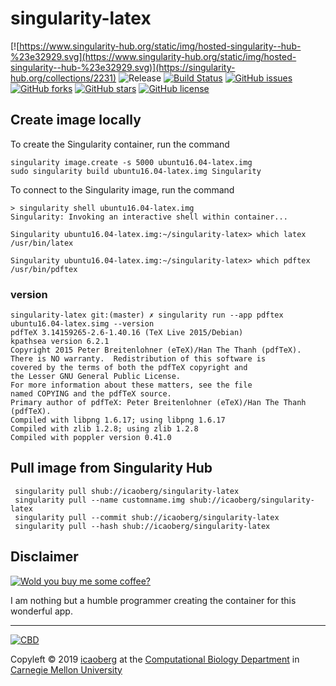 # singularity-latex
[![https://www.singularity-hub.org/static/img/hosted-singularity--hub-%23e32929.svg](https://www.singularity-hub.org/static/img/hosted-singularity--hub-%23e32929.svg)](https://singularity-hub.org/collections/2231)
![Release](https://img.shields.io/badge/release-prealpha-red.svg)
[![Build Status](https://travis-ci.org/icaoberg/singularity-latex.svg?branch=master)](https://travis-ci.org/icaoberg/singularity-latex)
[![GitHub issues](https://img.shields.io/github/issues/icaoberg/singularity-latex.svg)](https://github.com/icaoberg/singularity-latex/issues)
[![GitHub forks](https://img.shields.io/github/forks/icaoberg/singularity-latex.svg)](https://github.com/icaoberg/singularity-latex/network)
[![GitHub stars](https://img.shields.io/github/stars/icaoberg/singularity-latex.svg)](https://github.com/icaoberg/singularity-latex/stargazers)
[![GitHub license](https://img.shields.io/badge/license-GPLv3-blue.svg)](https://www.gnu.org/licenses/quick-guide-gplv3.en.html)

## Create image locally
To create the Singularity container, run the command

```
singularity image.create -s 5000 ubuntu16.04-latex.img
sudo singularity build ubuntu16.04-latex.img Singularity
```

To connect to the Singularity image, run the command

```
> singularity shell ubuntu16.04-latex.img
Singularity: Invoking an interactive shell within container...

Singularity ubuntu16.04-latex.img:~/singularity-latex> which latex
/usr/bin/latex

Singularity ubuntu16.04-latex.img:~/singularity-latex> which pdftex
/usr/bin/pdftex
```

### version

```
singularity-latex git:(master) ✗ singularity run --app pdftex ubuntu16.04-latex.simg --version
pdfTeX 3.14159265-2.6-1.40.16 (TeX Live 2015/Debian)
kpathsea version 6.2.1
Copyright 2015 Peter Breitenlohner (eTeX)/Han The Thanh (pdfTeX).
There is NO warranty.  Redistribution of this software is
covered by the terms of both the pdfTeX copyright and
the Lesser GNU General Public License.
For more information about these matters, see the file
named COPYING and the pdfTeX source.
Primary author of pdfTeX: Peter Breitenlohner (eTeX)/Han The Thanh (pdfTeX).
Compiled with libpng 1.6.17; using libpng 1.6.17
Compiled with zlib 1.2.8; using zlib 1.2.8
Compiled with poppler version 0.41.0
```

## Pull image from Singularity Hub

```
 singularity pull shub://icaoberg/singularity-latex
 singularity pull --name customname.img shub://icaoberg/singularity-latex
 singularity pull --commit shub://icaoberg/singularity-latex
 singularity pull --hash shub://icaoberg/singularity-latex
```

## Disclaimer

[![Wold you buy me some coffee?](https://www.buymeacoffee.com/assets/img/custom_images/orange_img.png)](https://www.buymeacoffee.com/icaoberg)

I am nothing but a humble programmer creating the container for this wonderful app.

---
[![CBD](http://www.cbd.cmu.edu/wp-content/uploads/2017/07/wordpress-default.png)](http://www.cbd.cmu.edu)

Copyleft © 2019 [icaoberg](http://www.andrew.cmu.edu/~icaoberg) at the [Computational Biology Department](http://www.cbd.cmu.edu) in [Carnegie Mellon University](http://www.cmu.edu)

